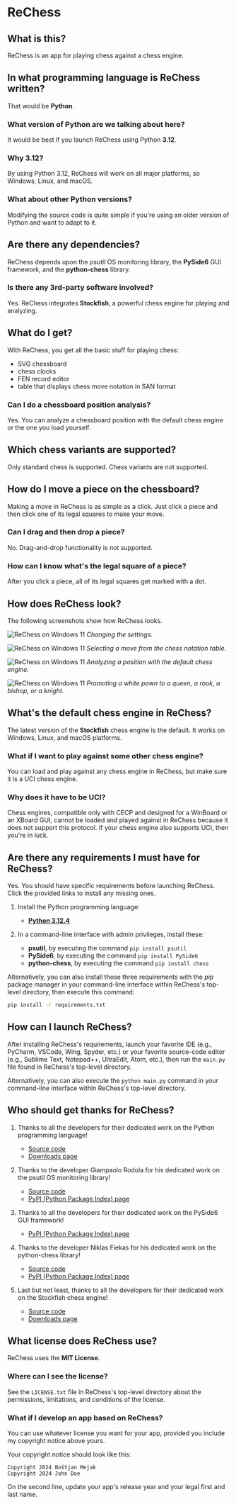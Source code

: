 # ReChess

## What is this?

ReChess is an app for playing chess against a chess engine.

## In what programming language is ReChess written?

That would be **Python**.

### What version of Python are we talking about here?

It would be best if you launch ReChess using Python **3.12**.

### Why 3.12?

By using Python 3.12, ReChess will work on all major platforms, so
Windows, Linux, and macOS.

### What about other Python versions?

Modifying the source code is quite simple if you're using an older
version of Python and want to adapt to it.

## Are there any dependencies?

ReChess depends upon the *psutil* OS monitoring library, the **PySide6**
GUI framework, and the **python-chess** library.

### Is there any 3rd-party software involved?

Yes. ReChess integrates **Stockfish**, a powerful chess engine for
playing and analyzing.

## What do I get?

With ReChess, you get all the basic stuff for playing chess:

- SVG chessboard
- chess clocks
- FEN record editor
- table that displays chess move notation in SAN format

### Can I do a chessboard position analysis?

Yes. You can analyze a chessboard position with the default chess engine
or the one you load yourself.

## Which chess variants are supported?

Only standard chess is supported. Chess variants are not supported.

## How do I move a piece on the chessboard?

Making a move in ReChess is as simple as a click. Just click a piece and
then click one of its legal squares to make your move.

### Can I drag and then drop a piece?

No. Drag-and-drop functionality is not supported.

### How can I know what's the legal square of a piece?

After you click a piece, all of its legal squares get marked with a dot.

## How does ReChess look?

The following screenshots show how ReChess looks.

![ReChess on Windows 11](link "ReChess on Windows 11")
*Changing the settings.*

![ReChess on Windows 11](link "ReChess on Windows 11")
*Selecting a move from the chess notation table.*

![ReChess on Windows 11](link "ReChess on Windows 11")
*Analyzing a position with the default chess engine.*

![ReChess on Windows 11](link "ReChess on Windows 11")
*Promoting a white pawn to a queen, a rook, a bishop, or a knight.*

## What's the default chess engine in ReChess?

The latest version of the **Stockfish** chess engine is the default. It
works on Windows, Linux, and macOS platforms.

### What if I want to play against some other chess engine?

You can load and play against any chess engine in ReChess, but make sure
it is a UCI chess engine.

### Why does it have to be UCI?

Chess engines, compatible only with CECP and designed for a WinBoard or
an XBoard GUI, cannot be loaded and played against in ReChess because it
does not support this protocol. If your chess engine also supports UCI,
then you're in luck.

## Are there any requirements I must have for ReChess?

Yes. You should have specific requirements before launching ReChess.
Click the provided links to install any missing ones.

1. Install the Python programming language:

    - [**Python 3.12.4**](https://www.python.org/ftp/python/3.12.4/python-3.12.4-amd64.exe)

2. In a command-line interface with admin privileges, install these:
    - **psutil**, by executing the command `pip install psutil`
    - **PySide6**, by executing the command `pip install PySide6`
    - **python-chess**, by executing the command `pip install chess`

Alternatively, you can also install those three requirements with the
*pip* package manager in your command-line interface within ReChess's
top-level directory, then execute this command:

```bash
pip install -r requirements.txt
```

## How can I launch ReChess?

After installing ReChess's requirements, launch your favorite IDE (e.g.,
PyCharm, VSCode, Wing, Spyder, etc.) or your favorite source-code editor
(e.g., Sublime Text, Notepad++, UltraEdit, Atom, etc.), then run the
`main.py` file found in ReChess's top-level directory.

Alternatively, you can also execute the `python main.py` command in your
command-line interface within ReChess's top-level directory.

## Who should get thanks for ReChess?

1. Thanks to all the developers for their dedicated work on the Python
programming language!

    - [Source code](https://github.com/python/cpython)
    - [Downloads page](https://www.python.org/downloads)

2. Thanks to the developer Giampaolo Rodola for his dedicated work on
the psutil OS monitoring library!

    - [Source code](https://github.com/giampaolo/psutil)
    - [PyPI (Python Package Index) page](https://pypi.org/project/psutil)

3. Thanks to all the developers for their dedicated work on the PySide6
GUI framework!

    - [PyPI (Python Package Index) page](https://pypi.org/project/PySide6)

4. Thanks to the developer Niklas Fiekas for his dedicated work on the
python-chess library!

    - [Source code](https://github.com/niklasf/python-chess)
    - [PyPI (Python Package Index) page](https://pypi.org/project/chess)

5. Last but not least, thanks to all the developers for their dedicated
work on the Stockfish chess engine!

    - [Source code](https://github.com/official-stockfish/Stockfish)
    - [Downloads page](https://stockfishchess.org/download)

## What license does ReChess use?

ReChess uses the **MIT License**.

### Where can I see the license?

See the `LICENSE.txt` file in ReChess's top-level directory about the
permissions, limitations, and conditions of the license.

### What if I develop an app based on ReChess?

You can use whatever license you want for your app, provided you include
my copyright notice above yours.

Your copyright notice should look like this:

```
Copyright 2024 Boštjan Mejak
Copyright 2024 John Doe
```

On the second line, update your app's release year and your legal first
and last name.
